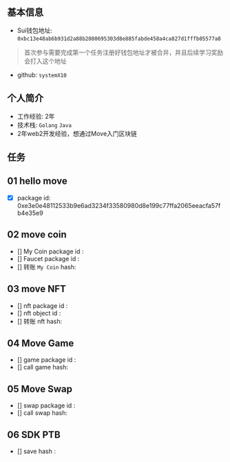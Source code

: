 ## 基本信息
- Sui钱包地址: `0xbc13e48ab6b931d2a88b2080695303d8e885fabde458a4ca827d1fffb05577a8`
> 首次参与需要完成第一个任务注册好钱包地址才被合并，并且后续学习奖励会打入这个地址
- github: `systemX10`

## 个人简介
- 工作经验: 2年
- 技术栈: `Golang` `Java`
- 2年web2开发经验，想通过Move入门区块链

## 任务

##   01 hello move  
- [x] package id: 0xe3e0e48112533b9e6ad3234f33580980d8e199c77ffa2065eeacfa57fb4e35e9

##   02 move coin
- [] My Coin package id : 
- [] Faucet package id : 
- [] 转账 `My Coin` hash:

##   03 move NFT
- [] nft package id :
- [] nft object id : 
- [] 转账 nft  hash:

##   04 Move Game
- [] game package id :
- [] call game hash:

##   05 Move Swap
- [] swap package id :
- [] call swap hash:

##   06 SDK PTB
- [] save hash :
